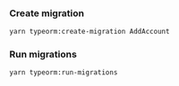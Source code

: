 ### Create migration

```bash
yarn typeorm:create-migration AddAccount 
```

### Run migrations

```bash
yarn typeorm:run-migrations
```